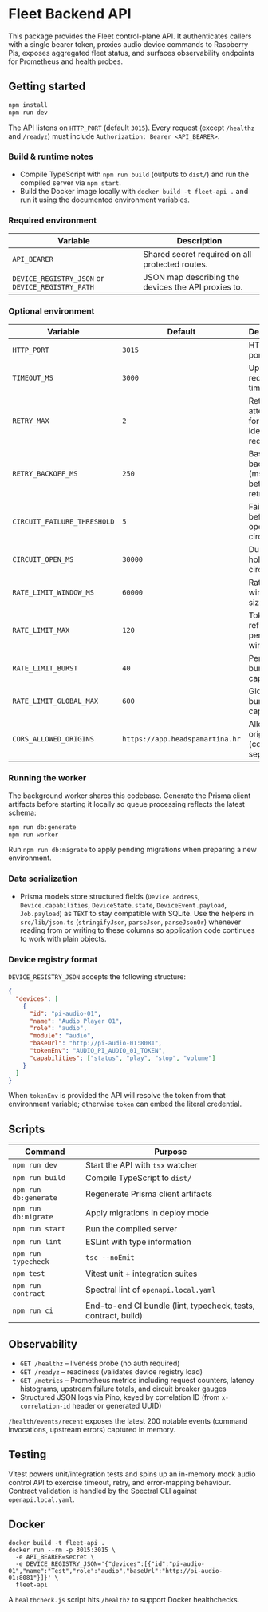 # Fleet Backend API

This package provides the Fleet control-plane API. It authenticates callers with a
single bearer token, proxies audio device commands to Raspberry Pis, exposes
aggregated fleet status, and surfaces observability endpoints for Prometheus and
health probes.

## Getting started

```bash
npm install
npm run dev
```

The API listens on `HTTP_PORT` (default `3015`). Every request (except
`/healthz` and `/readyz`) must include `Authorization: Bearer <API_BEARER>`.

### Build & runtime notes

- Compile TypeScript with `npm run build` (outputs to `dist/`) and run the compiled server via `npm start`.
- Build the Docker image locally with `docker build -t fleet-api .` and run it using the documented environment variables.

### Required environment

| Variable                                         | Description                                         |
| ------------------------------------------------ | --------------------------------------------------- |
| `API_BEARER`                                     | Shared secret required on all protected routes.     |
| `DEVICE_REGISTRY_JSON` or `DEVICE_REGISTRY_PATH` | JSON map describing the devices the API proxies to. |

### Optional environment

| Variable                    | Default                         | Description                            |
| --------------------------- | ------------------------------- | -------------------------------------- |
| `HTTP_PORT`                 | `3015`                          | HTTP listen port                       |
| `TIMEOUT_MS`                | `3000`                          | Upstream request timeout               |
| `RETRY_MAX`                 | `2`                             | Retry attempts for idempotent requests |
| `RETRY_BACKOFF_MS`          | `250`                           | Base backoff (ms) between retries      |
| `CIRCUIT_FAILURE_THRESHOLD` | `5`                             | Failures before opening a circuit      |
| `CIRCUIT_OPEN_MS`           | `30000`                         | Duration to hold open circuits         |
| `RATE_LIMIT_WINDOW_MS`      | `60000`                         | Rate-limiter window size               |
| `RATE_LIMIT_MAX`            | `120`                           | Tokens refilled per-IP per window      |
| `RATE_LIMIT_BURST`          | `40`                            | Per-IP burst capacity                  |
| `RATE_LIMIT_GLOBAL_MAX`     | `600`                           | Global burst capacity                  |
| `CORS_ALLOWED_ORIGINS`      | `https://app.headspamartina.hr` | Allowed origins (comma separated)      |

### Running the worker

The background worker shares this codebase. Generate the Prisma client artifacts
before starting it locally so queue processing reflects the latest schema:

```bash
npm run db:generate
npm run worker
```

Run `npm run db:migrate` to apply pending migrations when preparing a new
environment.

### Data serialization

- Prisma models store structured fields (`Device.address`, `Device.capabilities`, `DeviceState.state`, `DeviceEvent.payload`,
  `Job.payload`) as `TEXT` to stay compatible with SQLite. Use the helpers in `src/lib/json.ts` (`stringifyJson`, `parseJson`,
  `parseJsonOr`) whenever reading from or writing to these columns so application code continues to work with plain objects.

### Device registry format

`DEVICE_REGISTRY_JSON` accepts the following structure:

```json
{
  "devices": [
    {
      "id": "pi-audio-01",
      "name": "Audio Player 01",
      "role": "audio",
      "module": "audio",
      "baseUrl": "http://pi-audio-01:8081",
      "tokenEnv": "AUDIO_PI_AUDIO_01_TOKEN",
      "capabilities": ["status", "play", "stop", "volume"]
    }
  ]
}
```

When `tokenEnv` is provided the API will resolve the token from that environment
variable; otherwise `token` can embed the literal credential.

## Scripts

| Command               | Purpose                                                        |
| --------------------- | -------------------------------------------------------------- |
| `npm run dev`         | Start the API with `tsx` watcher                               |
| `npm run build`       | Compile TypeScript to `dist/`                                  |
| `npm run db:generate` | Regenerate Prisma client artifacts                             |
| `npm run db:migrate`  | Apply migrations in deploy mode                                |
| `npm run start`       | Run the compiled server                                        |
| `npm run lint`        | ESLint with type information                                   |
| `npm run typecheck`   | `tsc --noEmit`                                                 |
| `npm test`            | Vitest unit + integration suites                               |
| `npm run contract`    | Spectral lint of `openapi.local.yaml`                          |
| `npm run ci`          | End-to-end CI bundle (lint, typecheck, tests, contract, build) |

## Observability

- `GET /healthz` – liveness probe (no auth required)
- `GET /readyz` – readiness (validates device registry load)
- `GET /metrics` – Prometheus metrics including request counters, latency
  histograms, upstream failure totals, and circuit breaker gauges
- Structured JSON logs via Pino, keyed by correlation ID (from
  `x-correlation-id` header or generated UUID)

`/health/events/recent` exposes the latest 200 notable events (command
invocations, upstream errors) captured in memory.

## Testing

Vitest powers unit/integration tests and spins up an in-memory mock audio
control API to exercise timeout, retry, and error-mapping behaviour. Contract
validation is handled by the Spectral CLI against `openapi.local.yaml`.

## Docker

```
docker build -t fleet-api .
docker run --rm -p 3015:3015 \
  -e API_BEARER=secret \
  -e DEVICE_REGISTRY_JSON='{"devices":[{"id":"pi-audio-01","name":"Test","role":"audio","baseUrl":"http://pi-audio-01:8081"}]}' \
  fleet-api
```

A `healthcheck.js` script hits `/healthz` to support Docker healthchecks.
